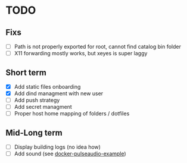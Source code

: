 # TODO
## Fixs

- [ ] Path is not properly exported for root, cannot find catalog bin folder
- [ ] X11 forwarding mostly works, but xeyes is super laggy

## Short term

- [x] Add static files onboarding
- [x] Add dind managment with new user
- [ ] Add push strategy
- [ ] Add secret managment
- [ ] Proper host home mapping of folders / dotfiles

## Mid-Long term

- [ ] Display building logs (no idea how)
- [ ] Add sound (see [docker-pulseaudio-example](https://github.com/TheBiggerGuy/docker-pulseaudio-example))